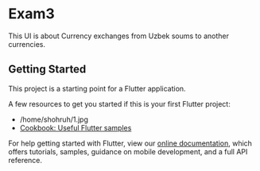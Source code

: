# Exam3

This UI is about Currency exchanges from Uzbek soums to another currencies.

## Getting Started

This project is a starting point for a Flutter application.

A few resources to get you started if this is your first Flutter project:

- /home/shohruh/1.jpg
- [Cookbook: Useful Flutter samples](https://flutter.dev/docs/cookbook)

For help getting started with Flutter, view our
[online documentation](https://flutter.dev/docs), which offers tutorials,
samples, guidance on mobile development, and a full API reference.
